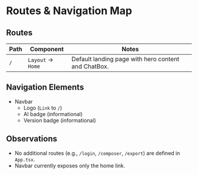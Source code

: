 # Routes & Navigation Map

## Routes

| Path | Component | Notes |
|------|-----------|-------|
| `/`  | `Layout` → `Home` | Default landing page with hero content and ChatBox.

## Navigation Elements

- Navbar
  - Logo (`Link` to `/`)
  - AI badge (informational)
  - Version badge (informational)

## Observations

- No additional routes (e.g., `/login`, `/composer`, `/export`) are defined in `App.tsx`.
- Navbar currently exposes only the home link.
